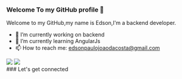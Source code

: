 ### Welcome To my GitHub profile 👋

<!--
**EdsonCosta13/EdsonCosta13** is a ✨ _special_ ✨ repository because its `README.md` (this file) appears on your GitHub profile.

Here are some ideas to get you started:

- 🔭 I’m currently working on ...
- 🌱 I’m currently learning ...
- 👯 I’m looking to collaborate on ...
- 🤔 I’m looking for help with ...
- 💬 Ask me about ...
- 📫 How to reach me: ...
- 😄 Pronouns: ...
- ⚡ Fun fact: ...
-->

Welcome to my GitHub,my name is Edson,I'm a  backend developer.
- 🔭 I’m currently working on backend
- 🌱 I’m currently learning AngularJs
- 📫 How to reach me: edsonpaulojoaodacosta@gmail.com

<div>
<img heigth="180" src="https://github-readme-stats.vercel.app/api?username=EdsonCosta13">
<img heigth="180" src="https://github-readme-stats.vercel.app/api/top-langs/?username=EdsonCosta13&langs_count=8">

</div>
### Let's get connected
 



